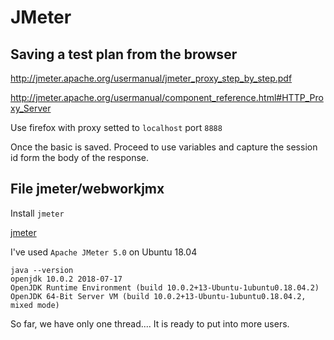 # JMeter

## Saving a test plan from the browser

http://jmeter.apache.org/usermanual/jmeter_proxy_step_by_step.pdf

http://jmeter.apache.org/usermanual/component_reference.html#HTTP_Proxy_Server

Use firefox with proxy setted to `localhost` port `8888`

Once the basic is saved. Proceed to use variables and capture the session id form the body of the response.

## File jmeter/webworkjmx

Install `jmeter` 

[jmeter](https://jmeter.apache.org/download_jmeter.cgi)

I've used `Apache JMeter 5.0` on Ubuntu 18.04
```
java --version
openjdk 10.0.2 2018-07-17
OpenJDK Runtime Environment (build 10.0.2+13-Ubuntu-1ubuntu0.18.04.2)
OpenJDK 64-Bit Server VM (build 10.0.2+13-Ubuntu-1ubuntu0.18.04.2, mixed mode)
```

So far, we have only one thread.... It is ready to put into more users.